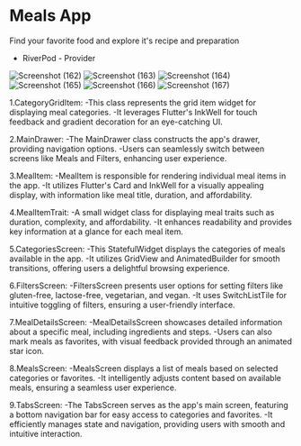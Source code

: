 # Meals App

Find your favorite food and explore it's recipe and preparation 
- RiverPod - Provider

![Screenshot (162)](https://github.com/Mdsadiq03/Flutter-Projects/assets/95992586/cb1f6687-bf2e-48df-b958-535fd37f9fcd)
![Screenshot (163)](https://github.com/Mdsadiq03/Flutter-Projects/assets/95992586/21ea6560-4936-4fa6-8968-1060e564104f)
![Screenshot (164)](https://github.com/Mdsadiq03/Flutter-Projects/assets/95992586/b9d2676d-ed15-4ac4-b95b-c61dc8400852)
![Screenshot (165)](https://github.com/Mdsadiq03/Flutter-Projects/assets/95992586/8a160e07-8abb-4a68-b430-993b6ab1df87)
![Screenshot (166)](https://github.com/Mdsadiq03/Flutter-Projects/assets/95992586/5ee7d1e8-d404-46ed-b2e6-2c3760ae5f50)
![Screenshot (167)](https://github.com/Mdsadiq03/Flutter-Projects/assets/95992586/038a21d9-e45f-4b6b-9f3b-49a3cf3dd7c0)

1.CategoryGridItem:
-This class represents the grid item widget for displaying meal categories.
-It leverages Flutter's InkWell for touch feedback and gradient decoration for an eye-catching UI.

2.MainDrawer:
-The MainDrawer class constructs the app's drawer, providing navigation options.
-Users can seamlessly switch between screens like Meals and Filters, enhancing user experience.

3.MealItem:
-MealItem is responsible for rendering individual meal items in the app.
-It utilizes Flutter's Card and InkWell for a visually appealing display, with information like meal title, duration, and affordability.

4.MealItemTrait:
-A small widget class for displaying meal traits such as duration, complexity, and affordability.
-It enhances readability and provides key information at a glance for each meal item.

5.CategoriesScreen:
-This StatefulWidget displays the categories of meals available in the app.
-It utilizes GridView and AnimatedBuilder for smooth transitions, offering users a delightful browsing experience.

6.FiltersScreen:
-FiltersScreen presents user options for setting filters like gluten-free, lactose-free, vegetarian, and vegan.
-It uses SwitchListTile for intuitive toggling of filters, ensuring a user-friendly interface.

7.MealDetailsScreen:
-MealDetailsScreen showcases detailed information about a specific meal, including ingredients and steps.
-Users can also mark meals as favorites, with visual feedback provided through an animated star icon.

8.MealsScreen:
-MealsScreen displays a list of meals based on selected categories or favorites.
-It intelligently adjusts content based on available meals, ensuring a seamless user experience.

9.TabsScreen:
-The TabsScreen serves as the app's main screen, featuring a bottom navigation bar for easy access to categories and favorites.
-It efficiently manages state and navigation, providing users with smooth and intuitive interaction.
